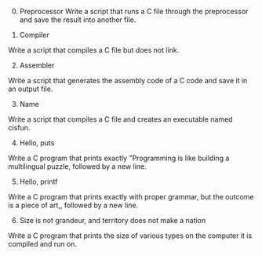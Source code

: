 0. Preprocessor 
Write a script that runs a C file through the preprocessor and save the result into another file.


1. Compiler

Write a script that compiles a C file but does not link.


2. Assembler

Write a script that generates the assembly code of a C code and save it in an output file.


3. Name

Write a script that compiles a C file and creates an executable named cisfun.


4. Hello, puts

Write a C program that prints exactly "Programming is like building a multilingual puzzle, followed by a new line.


5. Hello, printf

Write a C program that prints exactly with proper grammar, but the outcome is a piece of art,, followed by a new line.


6. Size is not grandeur, and territory does not make a nation

Write a C program that prints the size of various types on the computer it is compiled and run on.
